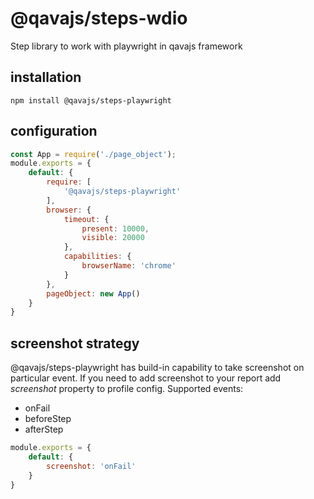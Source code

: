 # @qavajs/steps-wdio
Step library to work with playwright in qavajs framework

## installation

`npm install @qavajs/steps-playwright`

## configuration
```javascript
const App = require('./page_object');
module.exports = {
    default: {
        require: [
            '@qavajs/steps-playwright'
        ],
        browser: {
            timeout: {
                present: 10000,
                visible: 20000    
            },
            capabilities: {
                browserName: 'chrome'
            }
        },
        pageObject: new App()
    }
}
```

## screenshot strategy
@qavajs/steps-playwright has build-in capability to take screenshot on particular event. If you need to add 
screenshot to your report add _screenshot_ property to profile config.
Supported events:
- onFail
- beforeStep
- afterStep

```javascript
module.exports = {
    default: {
        screenshot: 'onFail'
    }
}
```
